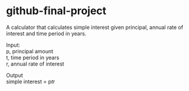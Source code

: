 # github-final-project
A calculator that calculates simple interest given principal, annual rate of interest and time period in years.<br/>

Input:<br/>
   p, principal amount<br/>
   t, time period in years<br/>
   r, annual rate of interest<br/>
   
Output<br/>
   simple interest = p*t*r
